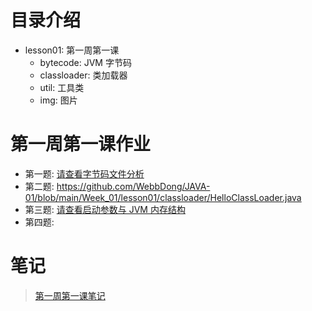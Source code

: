 # 目录介绍
- lesson01: 第一周第一课
  - bytecode: JVM 字节码
  - classloader: 类加载器
  - util: 工具类
  - img: 图片
  
# 第一周第一课作业
  - 第一题: [请查看字节码文件分析](https://github.com/WebbDong/JAVA-01/tree/main/Week_01/lesson01/README.md#byteCodeFileAnalysis)
  - 第二题: <https://github.com/WebbDong/JAVA-01/blob/main/Week_01/lesson01/classloader/HelloClassLoader.java>
  - 第三题: [请查看启动参数与 JVM 内存结构](https://github.com/WebbDong/JAVA-01/tree/main/Week_01/lesson01/README.md#JVMMemoryStructureAndJMM)
  - 第四题: 
  
# 笔记
> [第一周第一课笔记](https://github.com/WebbDong/JAVA-01/blob/main/Week_01/lesson01)